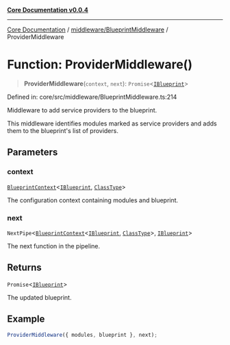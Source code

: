 [**Core Documentation v0.0.4**](../../../README.md)

***

[Core Documentation](../../../modules.md) / [middleware/BlueprintMiddleware](../README.md) / ProviderMiddleware

# Function: ProviderMiddleware()

> **ProviderMiddleware**(`context`, `next`): `Promise`\<[`IBlueprint`](../../../declarations/type-aliases/IBlueprint.md)\>

Defined in: core/src/middleware/BlueprintMiddleware.ts:214

Middleware to add service providers to the blueprint.

This middleware identifies modules marked as service providers and adds them to the blueprint's
list of providers.

## Parameters

### context

[`BlueprintContext`](../../../declarations/interfaces/BlueprintContext.md)\<[`IBlueprint`](../../../declarations/type-aliases/IBlueprint.md), [`ClassType`](../../../declarations/type-aliases/ClassType.md)\>

The configuration context containing modules and blueprint.

### next

`NextPipe`\<[`BlueprintContext`](../../../declarations/interfaces/BlueprintContext.md)\<[`IBlueprint`](../../../declarations/type-aliases/IBlueprint.md), [`ClassType`](../../../declarations/type-aliases/ClassType.md)\>, [`IBlueprint`](../../../declarations/type-aliases/IBlueprint.md)\>

The next function in the pipeline.

## Returns

`Promise`\<[`IBlueprint`](../../../declarations/type-aliases/IBlueprint.md)\>

The updated blueprint.

## Example

```typescript
ProviderMiddleware({ modules, blueprint }, next);
```
